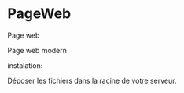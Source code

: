 # PageWeb
Page web 

Page web modern

instalation:

Déposer les fichiers dans la racine de votre serveur.
